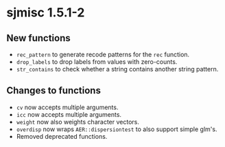 # sjmisc 1.5.1-2

## New functions

* `rec_pattern` to generate recode patterns for the `rec` function.
* `drop_labels` to drop labels from values with zero-counts.
* `str_contains` to check whether a string contains another string pattern.

## Changes to functions

* `cv` now accepts multiple arguments.
* `icc` now accepts multiple arguments.
* `weight` now also weights character vectors.
* `overdisp` now wraps `AER::dispersiontest` to also support simple glm's.
* Removed deprecated functions.